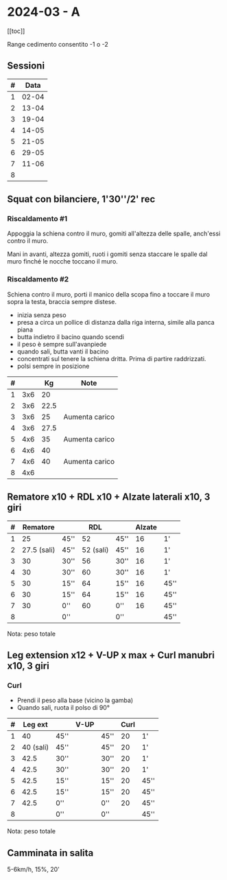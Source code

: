 # 2024-03 - A

[[toc]]

Range cedimento consentito -1 o -2

## Sessioni

| #   | Data  |
| --- | ----- |
| 1   | 02-04 |
| 2   | 13-04 |
| 3   | 19-04 |
| 4   | 14-05 |
| 5   | 21-05 |
| 6   | 29-05 |
| 7   | 11-06 |
| 8   |       |

## Squat con bilanciere, 1'30''/2' rec

### Riscaldamento #1

Appoggia la schiena contro il muro, gomiti all'altezza delle spalle, anch'essi contro il muro.

Mani in avanti, altezza gomiti, ruoti i gomiti senza staccare le spalle dal muro finché le nocche toccano il muro.

### Riscaldamento #2

Schiena contro il muro, porti il manico della scopa fino a toccare il muro sopra la testa, braccia sempre distese.


- inizia senza peso
- presa a circa un pollice di distanza dalla riga interna, simile alla panca piana
- butta indietro il bacino quando scendi
- il peso è sempre sull'avanpiede
- quando sali, butta vanti il bacino
- concentrati sul tenere la schiena dritta. Prima di partire raddrizzati.
- polsi sempre in posizione

| #   |     | Kg   | Note           |
| --- | --- | ---- | -------------- |
| 1   | 3x6 | 20   |                |
| 2   | 3x6 | 22.5 |                |
| 3   | 3x6 | 25   | Aumenta carico |
| 4   | 3x6 | 27.5 |                |
| 5   | 4x6 | 35   | Aumenta carico |
| 6   | 4x6 | 40   |                |
| 7   | 4x6 | 40   | Aumenta carico |
| 8   | 4x6 |      |                |

## Rematore x10  + RDL x10 + Alzate laterali x10, 3 giri

| #   | Rematore    |      | RDL       |      | Alzate |      |
| --- | ----------- | ---- | --------- | ---- | ------ | ---- |
| 1   | 25          | 45'' | 52        | 45'' | 16     | 1'   |
| 2   | 27.5 (sali) | 45'' | 52 (sali) | 45'' | 16     | 1'   |
| 3   | 30          | 30'' | 56        | 30'' | 16     | 1'   |
| 4   | 30          | 30'' | 60        | 30'' | 16     | 1'   |
| 5   | 30          | 15'' | 64        | 15'' | 16     | 45'' |
| 6   | 30          | 15'' | 64        | 15'' | 16     | 45'' |
| 7   | 30          | 0''  | 60        | 0''  | 16     | 45'' |
| 8   |             | 0''  |           | 0''  |        | 45'' |

Nota: peso totale

## Leg extension x12  + V-UP x max + Curl manubri x10, 3 giri

### Curl

- Prendi il peso alla base (vicino la gamba)
- Quando sali, ruota il polso di 90°

| #   | Leg ext   |      | V-UP |      | Curl |      |
| --- | --------- | ---- | ---- | ---- | ---- | ---- |
| 1   | 40        | 45'' |      | 45'' | 20   | 1'   |
| 2   | 40 (sali) | 45'' |      | 45'' | 20   | 1'   |
| 3   | 42.5      | 30'' |      | 30'' | 20   | 1'   |
| 4   | 42.5      | 30'' |      | 30'' | 20   | 1'   |
| 5   | 42.5      | 15'' |      | 15'' | 20   | 45'' |
| 6   | 42.5      | 15'' |      | 15'' | 20   | 45'' |
| 7   | 42.5      | 0''  |      | 0''  | 20   | 45'' |
| 8   |           | 0''  |      | 0''  |      | 45'' |

Nota: peso totale

## Camminata in salita

5-6km/h, 15%, 20'

